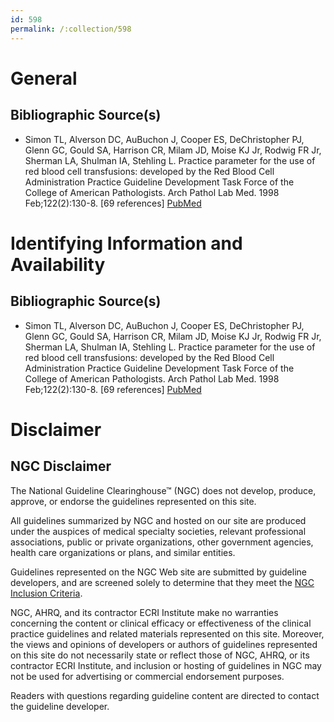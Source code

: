 ```yaml
---
id: 598
permalink: /:collection/598
---
```


# General

## Bibliographic Source(s)

- Simon TL, Alverson DC, AuBuchon J, Cooper ES, DeChristopher PJ, Glenn GC, Gould SA, Harrison CR, Milam JD, Moise KJ Jr, Rodwig FR Jr, Sherman LA, Shulman IA, Stehling L. Practice parameter for the use of red blood cell transfusions: developed by the Red Blood Cell Administration Practice Guideline Development Task Force of the College of American Pathologists. Arch Pathol Lab Med. 1998 Feb;122(2):130-8. [69 references] [ PubMed ](http://www.ncbi.nlm.nih.gov/entrez/query.fcgi?cmd=Retrieve&db=pubmed&dopt=Abstract&list_uids=9499355)

# Identifying Information and Availability

## Bibliographic Source(s)

- Simon TL, Alverson DC, AuBuchon J, Cooper ES, DeChristopher PJ, Glenn GC, Gould SA, Harrison CR, Milam JD, Moise KJ Jr, Rodwig FR Jr, Sherman LA, Shulman IA, Stehling L. Practice parameter for the use of red blood cell transfusions: developed by the Red Blood Cell Administration Practice Guideline Development Task Force of the College of American Pathologists. Arch Pathol Lab Med. 1998 Feb;122(2):130-8. [69 references] [ PubMed ](http://www.ncbi.nlm.nih.gov/entrez/query.fcgi?cmd=Retrieve&db=pubmed&dopt=Abstract&list_uids=9499355)

# Disclaimer

## NGC Disclaimer

The National Guideline Clearinghouse™ (NGC) does not develop, produce, approve, or endorse the guidelines represented on this site.

All guidelines summarized by NGC and hosted on our site are produced under the auspices of medical specialty societies, relevant professional associations, public or private organizations, other government agencies, health care organizations or plans, and similar entities.

Guidelines represented on the NGC Web site are submitted by guideline developers, and are screened solely to determine that they meet the [NGC Inclusion Criteria](/help-and-about/summaries/inclusion-criteria).

NGC, AHRQ, and its contractor ECRI Institute make no warranties concerning the content or clinical efficacy or effectiveness of the clinical practice guidelines and related materials represented on this site. Moreover, the views and opinions of developers or authors of guidelines represented on this site do not necessarily state or reflect those of NGC, AHRQ, or its contractor ECRI Institute, and inclusion or hosting of guidelines in NGC may not be used for advertising or commercial endorsement purposes.

Readers with questions regarding guideline content are directed to contact the guideline developer.

